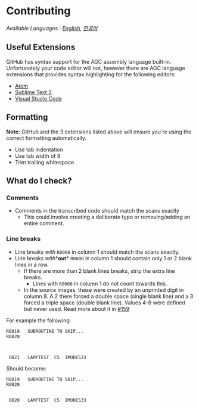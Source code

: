 # Contributing
*Available Languages : [English][EN_US], [한국어][KO_KR]*

## Useful Extensions

GitHub has syntax support for the AGC assembly language built-in.
Unfortunately your code editor will not, however there are
AGC language extensions that provides syntax highlighting for the
following editors:
- [Atom][5]
- [Sublime Text 3][4]
- [Visual Studio Code][3]

## Formatting
**Note:** GitHub and the 3 extensions listed above will ensure
you're using the correct formatting automatically.

- Use tab indentation
- Use tab width of 8
- Trim trailing whitespace

## What do I check?
### Comments
- Comments in the transcribed code should match the scans exactly
  - This could involve creating a deliberate typo or removing/adding
  an entire comment.

### Line breaks
- Line breaks *with* `R0000` in column 1 should match the scans exactly.
- Line breaks *with**__out__* `R0000` in column 1 should contain only 1
or 2 blank lines in a row.
  - If there are more than 2 blank lines breaks, strip the extra
  line breaks.
    - Lines with `R0000` in column 1 do not count towards this.
  - In the source images, these were created by an unprinted digit
  in column 8. A 2 there forced a double space (single blank line)
  and a 3 forced a triple space (double blank line). Values 4-8 were
  defined but never used. Read more about it in [#159][7]
  
For example the following:
```plain
R0819   SUBROUTINE TO SKIP...
R0820



 0821   LAMPTEST  CS  IMODES33
```
Should become:
```plain
R0819   SUBROUTINE TO SKIP...
R0820


 0820   LAMPTEST  CS  IMODES33
```

[EN_US]:CONTRIBUTING.md
[KO_KR]:CONTRIBUTING.ko_kr.md

[0]:https://github.com/chrislgarry/Apollo-11/pull/new/master
[1]:http://www.ibiblio.org/apollo/ScansForConversion/Luminary099/
[2]:http://www.ibiblio.org/apollo/ScansForConversion/Comanche055/
[3]:https://github.com/wopian/agc-assembly
[4]:https://github.com/jimlawton/AGC-Assembly
[5]:https://github.com/Alhadis/language-agc
[6]:https://github.com/wopian/agc-assembly#user-settings
[7]:https://github.com/chrislgarry/Apollo-11/issues/159
